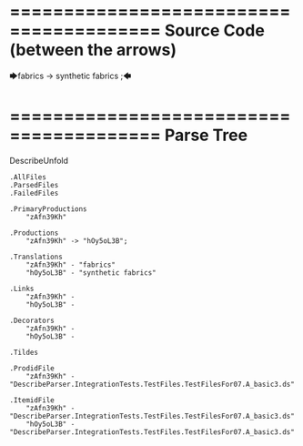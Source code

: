 ========================================
Source Code (between the arrows)
========================================

🡆fabrics <zAfn39Kh>-> synthetic fabrics <hOy5oL3B> ;🡄

========================================
Parse Tree
========================================
DescribeUnfold

    .AllFiles
    .ParsedFiles
    .FailedFiles

    .PrimaryProductions
        "zAfn39Kh" 

    .Productions
        "zAfn39Kh" -> "hOy5oL3B";

    .Translations
        "zAfn39Kh" - "fabrics"
        "hOy5oL3B" - "synthetic fabrics"

    .Links
        "zAfn39Kh" - 
        "hOy5oL3B" - 

    .Decorators
        "zAfn39Kh" - 
        "hOy5oL3B" - 

    .Tildes

    .ProdidFile
        "zAfn39Kh" - "DescribeParser.IntegrationTests.TestFiles.TestFilesFor07.A_basic3.ds"

    .ItemidFile
        "zAfn39Kh" - "DescribeParser.IntegrationTests.TestFiles.TestFilesFor07.A_basic3.ds"
        "hOy5oL3B" - "DescribeParser.IntegrationTests.TestFiles.TestFilesFor07.A_basic3.ds"

